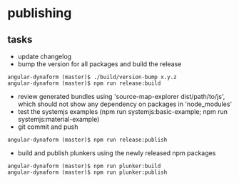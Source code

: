 # publishing

## tasks

* update changelog
* bump the version for all packages and build the release

```shell
angular-dynaform (master)$ ./build/version-bump x.y.z
angular-dynaform (master)$ npm run release:build
```

* review generated bundles using 'source-map-explorer dist/path/to/js', which should not show any dependency on packages in 'node_modules'
* test the systemjs examples (npm run systemjs:basic-example; npm run systemjs:material-example)
* git commit and push

```shell
angular-dynaform (master)$ npm run release:publish
```

* build and publish plunkers using the newly released npm packages

```shell
angular-dynaform (master)$ npm run plunker:build
angular-dynaform (master)$ npm run plunker:publish
```

